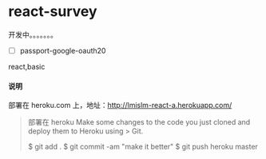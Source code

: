 # react-survey

开发中。。。。。。。

* [ ] passport-google-oauth20

react,basic

#### 说明

部署在 heroku.com 上，地址：http://lmislm-react-a.herokuapp.com/

> 部署在 heroku
> Make some changes to the code you just cloned and deploy them to Heroku using > Git.
>
> $ git add .
> $ git commit -am "make it better"
> $ git push heroku master
